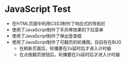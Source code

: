 # JavaScript Test
- 在HTML页面中利用CSS3制作了响应式的导航栏
- 使用了JavaScript制作了手风琴效果的下拉菜单
- 使用了JavaScript制作了弹出登录框
- 使用了JavaScript制作了可翻页的轮播图，目前存在BUG
	- 在刷新页面后，轮播要在2s延时后才进入计时器
	- 在点按翻页按钮后，轮播要在2s延时后才进入计时器